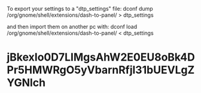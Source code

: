 To export your settings to a "dtp_settings" file:
dconf dump /org/gnome/shell/extensions/dash-to-panel/ > dtp_settings

and then import them on another pc with:
dconf load /org/gnome/shell/extensions/dash-to-panel/ < dtp_settings


# jBkexIo0D7LIMgsAhW2E0EU8oBk4DPr5HMWRgO5yVbarnRfjl31bUEVLgZYGNlch